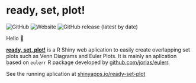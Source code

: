 # ready, set, plot!

![GitHub](https://img.shields.io/github/license/barreiro-r/ready-set-plot) ![Website](https://img.shields.io/website?url=https%3A%2F%2Fgithub.com%2Fbarreiro-r%2Fready-set-plot%2Fedit%2Fmain%2FREADME.md%23%3A~%3Atext%3Dshinyapps.io%2Fready-set-plot) ![GitHub release (latest by date)](https://img.shields.io/github/v/release/barreiro-r/ready-set-plot)

Hello 👋

**[ready, set, plot!](https://barreiro-r.shinyapps.io/ready-set-plot/)** is a R Shiny web aplication to easily create overlapping set plots such as Venn Diagrams and Euler Plots. It is mainly an aplication based on `eulerr` R package developed by [github.com/jorlas/eulerr](https://jolars.github.io/eulerr/).

See the running aplication at [shinyapps.io/ready-set-plot](https://barreiro-r.shinyapps.io/ready-set-plot/)
